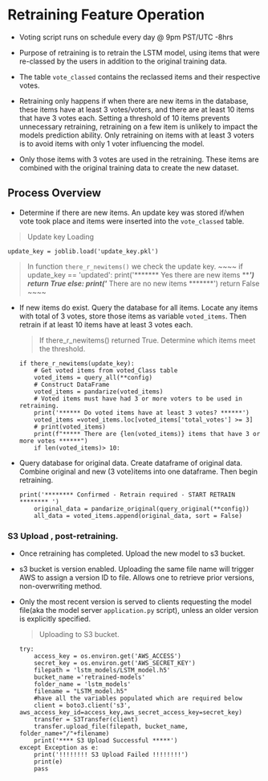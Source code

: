# Retraining Feature Operation

* Voting script runs on schedule every day @ 9pm PST/UTC -8hrs

* Purpose of retraining is to retrain the LSTM model, using items that were re-classed by the users in addition to the original training data.

* The table `vote_classed` contains the reclassed items and their respective votes.

* Retraining only happens if when there are new items in the database, these items have at least 3 votes/voters, and there are at least 10 items that have 3 votes each. Setting a threshold of 10 items prevents unnecessary retraining, retraining on a few item is unlikely to impact the models prediction ability. Only retraining on items with at least 3 voters is to avoid items with only 1 voter influencing the model.

* Only those items with 3 votes are used in the retraining. These items are combined with the original training data to create the new dataset.

## Process Overview

* Determine if there are new items. An update key was stored if/when vote took place and items were inserted into the `vote_classed` table.

> Update key Loading
~~~~
update_key = joblib.load('update_key.pkl')
~~~~

>  In function `there_r_newitems()` we check the update key.
    ~~~~
    if update_key == 'updated':
          print('******* Yes there are new items *******')
          return True
      else:
          print('***** There are no new items *******')
          return False
    ~~~~

* If new items do exist. Query the database for all items. Locate any items with total of 3 votes, store those items as variable `voted_items`. Then retrain if at least 10 items have at least 3 votes each.
    > If there_r_newitems() returned True. Determine which items meet the threshold.
    ~~~~
    if there_r_newitems(update_key):
        # Get voted items from voted_Class table
        voted_items = query_all(**config)
        # Construct DataFrame
        voted_items = pandarize(voted_items)
        # Voted items must have had 3 or more voters to be used in retraining.
        print('****** Do voted items have at least 3 votes? ******')
        voted_items =voted_items.loc[voted_items['total_votes'] >= 3]
        # print(voted_items)
        print(f"***** There are {len(voted_items)} items that have 3 or more votes ******")
        if len(voted_items)> 10:
    ~~~~

* Query database for original data. Create dataframe of original data. Combine original and new (3 vote)items into one dataframe. Then begin retraining.
  ~~~~
  print('******** Confirmed - Retrain required - START RETRAIN ******** ')
      original_data = pandarize_original(query_original(**config))
      all_data = voted_items.append(original_data, sort = False)
  ~~~~




### S3 Upload , post-retraining.

* Once retraining has completed. Upload the new model to s3 bucket.

* s3 bucket is version enabled. Uploading the same file name will trigger AWS to assign a version ID to file. Allows one to retrieve prior versions, non-overwriting method.

* Only the most recent version is served to clients requesting the model file(aka the model server `application.py` script), unless an older version is explicitly specified.

    > Uploading to S3 bucket.
    ~~~~
    try:
        access_key = os.environ.get('AWS_ACCESS')
        secret_key = os.environ.get('AWS_SECRET_KEY')
        filepath = 'lstm_models/LSTM_model.h5'
        bucket_name ='retrained-models'
        folder_name = 'lstm_models'
        filename = "LSTM_model.h5"
        #have all the variables populated which are required below
        client = boto3.client('s3', aws_access_key_id=access_key,aws_secret_access_key=secret_key)
        transfer = S3Transfer(client)
        transfer.upload_file(filepath, bucket_name, folder_name+"/"+filename)
        print('**** S3 Upload Successful *****')
    except Exception as e:
        print('!!!!!!!! S3 Upload Failed !!!!!!!!')
        print(e)
        pass
    ~~~~
